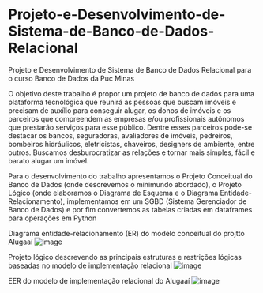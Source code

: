 # Projeto-e-Desenvolvimento-de-Sistema-de-Banco-de-Dados-Relacional
Projeto e Desenvolvimento de Sistema de Banco de Dados Relacional para o curso Banco de Dados da Puc Minas

O objetivo deste trabalho é propor um projeto de banco de dados para uma plataforma tecnológica que reunirá as pessoas que buscam imóveis e precisam de auxílio para conseguir alugar, os donos de imóveis e os parceiros que compreendem as empresas e/ou profissionais autônomos que prestarão serviços para esse público. Dentre esses parceiros pode-se destacar os bancos, seguradoras, avaliadores de imóveis, pedreiros, bombeiros hidráulicos, eletricistas, chaveiros, designers de ambiente, entre outros. Buscamos desburocratizar as relações e tornar mais simples, fácil e barato alugar um imóvel.

Para o desenvolvimento do trabalho apresentamos o Projeto Conceitual do Banco de Dados (onde descrevemos o minimundo abordado), o Projeto Lógico (onde elaboramos o Diagrama de Esquema e o Diagrama Entidade- Relacionamento), implementamos em um SGBD (Sistema Gerenciador de Banco de Dados) e por fim convertemos as tabelas criadas em dataframes para operações em Python

Diagrama entidade-relacionamento (ER) do modelo conceitual do projtto Alugaaí
![image](https://user-images.githubusercontent.com/131798428/234670897-a4e5d173-41f8-47c9-ba4c-4e35bb08d717.png)

Projeto lógico descrevendo as principais estruturas e restrições lógicas baseadas no modelo de implementação relacional
![image](https://user-images.githubusercontent.com/131798428/234672127-a2f66fb6-db51-458f-8eaf-78a16c20dd41.png)

EER do modelo de implementação relacional do Alugaaí
![image](https://user-images.githubusercontent.com/131798428/234672851-e37a35f2-7638-4cd6-8c1e-3899a17de348.png)

